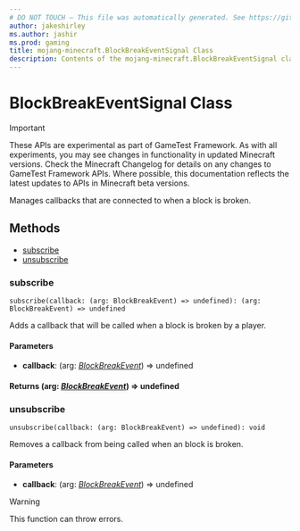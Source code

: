 ```yaml
---
# DO NOT TOUCH — This file was automatically generated. See https://github.com/Mojang/MinecraftScriptingApiDocsGenerator to modify descriptions, examples, etc.
author: jakeshirley
ms.author: jashir
ms.prod: gaming
title: mojang-minecraft.BlockBreakEventSignal Class
description: Contents of the mojang-minecraft.BlockBreakEventSignal class.
---
```

# BlockBreakEventSignal Class
>[!IMPORTANT]
>These APIs are experimental as part of GameTest Framework. As with all experiments, you may see changes in functionality in updated Minecraft versions. Check the Minecraft Changelog for details on any changes to GameTest Framework APIs. Where possible, this documentation reflects the latest updates to APIs in Minecraft beta versions.

Manages callbacks that are connected to when a block is broken.


## Methods
- [subscribe](#subscribe)
- [unsubscribe](#unsubscribe)
  
### **subscribe**
`
subscribe(callback: (arg: BlockBreakEvent) => undefined): (arg: BlockBreakEvent) => undefined
`

Adds a callback that will be called when a block is broken by a player.
#### **Parameters**
- **callback**: (arg: [*BlockBreakEvent*](BlockBreakEvent.md)) => undefined

#### **Returns** (arg: [*BlockBreakEvent*](BlockBreakEvent.md)) => undefined


### **unsubscribe**
`
unsubscribe(callback: (arg: BlockBreakEvent) => undefined): void
`

Removes a callback from being called when an block is broken.
#### **Parameters**
- **callback**: (arg: [*BlockBreakEvent*](BlockBreakEvent.md)) => undefined


> [!WARNING]
> This function can throw errors.


